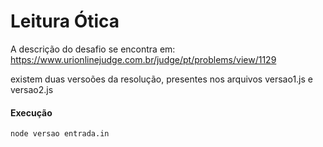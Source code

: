 # Leitura Ótica

A descrição do desafio se encontra em: https://www.urionlinejudge.com.br/judge/pt/problems/view/1129

existem duas versoões da resolução, presentes nos arquivos versao1.js e versao2.js

#### Execução

```
node versao entrada.in
```
